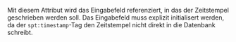 Mit diesem Attribut wird das Eingabefeld referenziert, in das der Zeitstempel
geschrieben werden soll. Das Eingabefeld muss explizit initialisert werden, da
der `spt:timestamp`-Tag den Zeitstempel nicht direkt in die Datenbank schreibt.